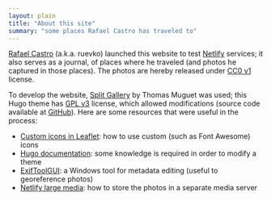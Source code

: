 ```yaml
---
layout: plain
title: "About this site"
summary: "some places Rafael Castro has traveled to"
---
```


[Rafael Castro](https://ruevko.github.io) (a.k.a. ruevko) launched this website to test [Netlify](https://www.netlify.com)
services; it also serves as a journal, of places where he traveled (and photos he captured in those places). The photos are
hereby released under [CC0 v1](https://creativecommons.org/publicdomain/zero/1.0) license.

To develop the website, [Split Gallery](https://gitlab.com/tmuguet/hugo-split-gallery) by Thomas Muguet was used; this Hugo
theme has [GPL v3](https://www.gnu.org/licenses/gpl-3.0.en.html) license, which allowed modifications (source code available
at [GitHub](https://github.com/ruevko/journal)). Here are some resources that were useful in the process:

* [Custom icons in Leaflet](https://leafletjs.com/examples/custom-icons): how to use custom (such as Font Awesome) icons
* [Hugo documentation](https://gohugo.io/documentation): some knowledge is required in order to modify a theme
* [ExifToolGUI](https://exiftool.org/gui): a Windows tool for metadata editing (useful to georeference photos)
* [Netlify large media](https://docs.netlify.com/large-media/overview): how to store the photos in a separate media server
